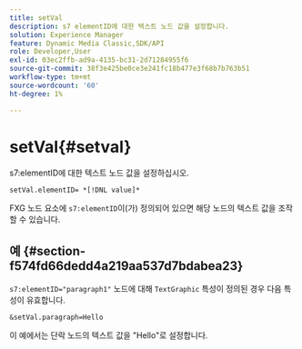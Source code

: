 ```yaml
---
title: setVal
description: s7 elementID에 대한 텍스트 노드 값을 설정합니다.
solution: Experience Manager
feature: Dynamic Media Classic,SDK/API
role: Developer,User
exl-id: 03ec2ffb-ad9a-4135-bc31-2d71284955f6
source-git-commit: 38f3e425be0ce3e241fc18b477e3f68b7b763b51
workflow-type: tm+mt
source-wordcount: '60'
ht-degree: 1%

---
```


# setVal{#setval}

s7:elementID에 대한 텍스트 노드 값을 설정하십시오.

`setVal.elementID= *[!DNL value]*`

FXG 노드 요소에 `s7:elementID`이(가) 정의되어 있으면 해당 노드의 텍스트 값을 조작할 수 있습니다.

## 예 {#section-f574fd66dedd4a219aa537d7bdabea23}

`s7:elementID="paragraph1"` 노드에 대해 `TextGraphic` 특성이 정의된 경우 다음 특성이 유효합니다.

`&setVal.paragraph=Hello`

이 예에서는 단락 노드의 텍스트 값을 &quot;Hello&quot;로 설정합니다.
